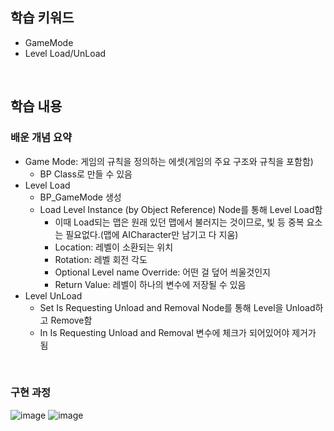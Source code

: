 ## 학습 키워드
- GameMode
- Level Load/UnLoad

<br/>

## 학습 내용
### 배운 개념 요약
- Game Mode: 게임의 규칙을 정의하는 에셋(게임의 주요 구조와 규칙을 포함함)
  - BP Class로 만들 수 있음
- Level Load
  - BP_GameMode 생성
  - Load Level Instance (by Object Reference) Node를 통해 Level Load함
    - 이때 Load되는 맵은 원래 있던 맵에서 불러지는 것이므로, 빛 등 중복 요소는 필요없다.(맵에 AICharacter만 남기고 다 지움)
    - Location: 레벨이 소환되는 위치
    - Rotation: 레벨 회전 각도
    - Optional Level name Override: 어떤 걸 덮어 씌울것인지
    - Return Value: 레벨이 하나의 변수에 저장될 수 있음
- Level UnLoad
  - Set Is Requesting Unload and Removal Node를 통해 Level을 Unload하고 Remove함
  - In Is Requesting Unload and Removal 변수에 체크가 되어있어야 제거가 됨

<br/>

### 구현 과정
![image](https://github.com/user-attachments/assets/67818c31-986d-4da0-8fbf-4f4531320e12)
![image](https://github.com/user-attachments/assets/2713c785-ce6a-47d3-a945-81f9bf449966)

<br/>

